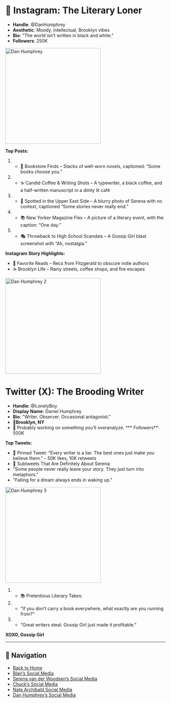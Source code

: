 # 📸 **Instagram**: The Literary Loner
*  **Handle**: @DanHumphrey
*  **Aesthetic**: Moody, intellectual, Brooklyn vibes
*  **Bio**: "The world isn’t written in black and white."
*  **Followers**: 250K

<img src="https://i.pinimg.com/736x/36/85/f4/3685f430b5d655fc5852eb1d7bf0e9c3.jpg" alt="Dan Humphrey" width="300">


**Top Posts:**
1. * 📖 Bookstore Finds – Stacks of well-worn novels, captioned: “Some books choose you.”
2. * ☕ Candid Coffee & Writing Shots – A typewriter, a black coffee, and a half-written manuscript in a dimly lit café
3. * 📸 Spotted in the Upper East Side – A blurry photo of Serena with no context, captioned “Some stories never really end.”
4. * 📚 New Yorker Magazine Flex – A picture of a literary event, with the caption: “One day.”
5. * 🎭 Throwback to High School Scandals – A Gossip Girl blast screenshot with “Ah, nostalgia.”

**Instagram Story Highlights:**
* 📖 Favorite Reads – Recs from Fitzgerald to obscure indie authors
* ☕ Brooklyn Life – Rainy streets, coffee shops, and fire escapes

<img src="https://i.pinimg.com/736x/09/47/51/0947518368a47ae1ab12b29e8d4dc3e2.jpg" alt="Dan Humphrey 2" width="300">

# Twitter (X): The Brooding Writer
* **Handle**: @LonelyBoy
* **Display Name**: Daniel Humphrey
* **Bio**: "Writer. Observer. Occasional antagonist."
* 📍**Brooklyn, NY**
* 📝 Probably working on something you'll overanalyze.
*** Followers**: 500K

**Top Tweets:**
* 📌 Pinned Tweet: "Every writer is a liar. The best ones just make you believe them." – 50K likes, 10K retweets
* 🖤 Subtweets That Are Definitely About Serena:
* "Some people never really leave your story. They just turn into metaphors."
* "Falling for a dream always ends in waking up."

<img src="https://i.pinimg.com/736x/b7/07/9d/b7079d0c19a9bd859b3413658307058a.jpg" alt="Dan Humphrey 3" width="300">

 
1. * 📚 Pretentious Literary Takes:
2. * "If you don’t carry a book everywhere, what exactly are you running from?"
3. * "Great writers steal. Gossip Girl just made it profitable."

**XOXO, Gossip Girl**  

---
## 🔗 Navigation  
* [ Back to Home](wiki-homepage.md)  
* [ Blair’s Social Media](wiki-blairspage.md)  
* [Serena van der Woodsen’s Social Media](wiki-serenaspage.md) 
* [ Chuck’s Social Media](wiki-chuckspage.md) 
* [Nate Archibald Social Media](wiki-natespage.md) 
* [ Dan Humphrey’s Social Media](wiki-danspage.md)

